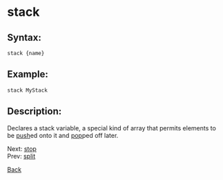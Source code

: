 # stack

## Syntax:
`stack {name}`

## Example:
`stack MyStack`

## Description:
Declares a stack variable, a special kind of array that permits elements to be [push](push.md)ed onto it and [pop](pop.md)ped off later.

Next: [stop](stop.md)  
Prev: [split](split.md)

[Back](../../README.md)
